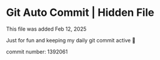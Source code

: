 # Git Auto Commit | Hidden File

This file was added Feb 12, 2025

Just for fun and keeping my daily git commit active 🤪

commit number: 1392061
